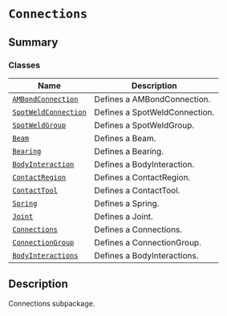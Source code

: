 <a id="connections"></a>

# `Connections`

<a id="summary"></a>

## Summary

### Classes

| Name | Description |
|------------------------------------------------------------------------------------------------------------------------------------------|-------------------------------|
| [`AMBondConnection`](AMBondConnection.md#ansys.mechanical.stubs.v241.Ansys.ACT.Automation.Mechanical.Connections.AMBondConnection)       | Defines a AMBondConnection.   |
| [`SpotWeldConnection`](SpotWeldConnection.md#ansys.mechanical.stubs.v241.Ansys.ACT.Automation.Mechanical.Connections.SpotWeldConnection) | Defines a SpotWeldConnection. |
| [`SpotWeldGroup`](SpotWeldGroup.md#ansys.mechanical.stubs.v241.Ansys.ACT.Automation.Mechanical.Connections.SpotWeldGroup)                | Defines a SpotWeldGroup.      |
| [`Beam`](Beam.md#ansys.mechanical.stubs.v241.Ansys.ACT.Automation.Mechanical.Connections.Beam)                                           | Defines a Beam.               |
| [`Bearing`](Bearing.md#ansys.mechanical.stubs.v241.Ansys.ACT.Automation.Mechanical.Connections.Bearing)                                  | Defines a Bearing.            |
| [`BodyInteraction`](BodyInteraction.md#ansys.mechanical.stubs.v241.Ansys.ACT.Automation.Mechanical.Connections.BodyInteraction)          | Defines a BodyInteraction.    |
| [`ContactRegion`](ContactRegion.md#ansys.mechanical.stubs.v241.Ansys.ACT.Automation.Mechanical.Connections.ContactRegion)                | Defines a ContactRegion.      |
| [`ContactTool`](ContactTool.md#ansys.mechanical.stubs.v241.Ansys.ACT.Automation.Mechanical.Connections.ContactTool)                      | Defines a ContactTool.        |
| [`Spring`](Spring.md#ansys.mechanical.stubs.v241.Ansys.ACT.Automation.Mechanical.Connections.Spring)                                     | Defines a Spring.             |
| [`Joint`](Joint.md#ansys.mechanical.stubs.v241.Ansys.ACT.Automation.Mechanical.Connections.Joint)                                        | Defines a Joint.              |
| [`Connections`](Connections.md#ansys.mechanical.stubs.v241.Ansys.ACT.Automation.Mechanical.Connections.Connections)                      | Defines a Connections.        |
| [`ConnectionGroup`](ConnectionGroup.md#ansys.mechanical.stubs.v241.Ansys.ACT.Automation.Mechanical.Connections.ConnectionGroup)          | Defines a ConnectionGroup.    |
| [`BodyInteractions`](BodyInteractions.md#ansys.mechanical.stubs.v241.Ansys.ACT.Automation.Mechanical.Connections.BodyInteractions)       | Defines a BodyInteractions.   |

<a id="description"></a>

## Description

Connections subpackage.

<!-- !! processed by numpydoc !! -->

